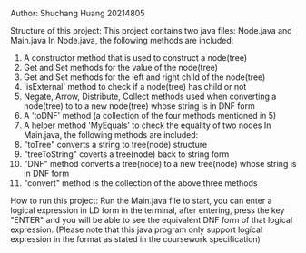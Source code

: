  <!-- Shuchang Huang 20214805--> 

Author: Shuchang Huang 20214805

Structure of this project:
This project contains two java files: Node.java and Main.java
In Node.java, the following methods are included: 
1. A constructor method that is used to construct a node(tree)
2. Get and Set methods for the value of the node(tree)
3. Get and Set methods for the left and right child of the node(tree)
4. 'isExternal' method to check if a node(tree) has child or not
5. Negate, Arrow, Distribute, Collect methods used when converting a node(tree) to to a new node(tree) whose string is in DNF form
6. A 'toDNF' method (a collection of the four methods mentioned in 5)
7. A helper method 'MyEquals' to check the equality of two nodes
In Main.java, the following methods are included: 
1. "toTree" converts a string to tree(node) structure
2. "treeToString" coverts a tree(node) back to string form
3. "DNF" method converts a tree(node) to a new tree(node) whose string is in DNF form 
4. "convert" method is the collection of the above three methods

How to run this project:
Run the Main.java file to start, you can enter a logical expression in LD form in the terminal, after entering, press the key "ENTER" and you will be able to see the equivalent DNF form of that logical expression. (Please note that this java program only support logical expression in the format as stated in the coursework specification)

